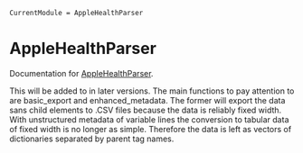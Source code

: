 ```@meta
CurrentModule = AppleHealthParser
```

# AppleHealthParser

Documentation for [AppleHealthParser](https://github.com/sumant-28/AppleHealthParser.jl). 

This will be added to in later versions. The main functions to pay attention to are basic_export and enhanced_metadata.
The former will export the data sans child elements to .CSV files because the data is reliably fixed width. With unstructured
metadata of variable lines the conversion to tabular data of fixed width is no longer as simple. Therefore the data is left as 
vectors of dictionaries separated by parent tag names.

```@index
```


